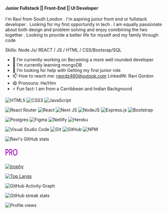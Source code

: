
#### Junior Fullstack || Front-End || UI Developer
I'm Ravi from South London . I'm aspiring junior front end or fullstack developer . Looking for my first opportunity in tech . I am equally passionate about both design and problem solving and enjoy comibining the two together . Looking to provide a better life for myself and my family through code

Skills: Node Js/ REACT / JS / HTML / CSS/Bootsrap/SQL

- 🔭 I’m currently working on Becoming a more well rounded developer 
- 🌱 I’m currently learning mongoDB 
- 🤔 I’m looking for help with Getting my first junior role 
- 📫 How to reach me: rgordz460@outook.com LinkedIN: Ravi Gordon 
- 😄 Pronouns: He/Him 
- ⚡ Fun fact: I am from a Carribbean and Indian Background

![HTML5](https://img.shields.io/badge/html5-%23E34F26.svg?style=for-the-badge&logo=html5&logoColor=white)
![CSS3](https://img.shields.io/badge/css3-%231572B6.svg?style=for-the-badge&logo=css3&logoColor=white)
![JavaScript](https://img.shields.io/badge/javascript-%23323330.svg?style=for-the-badge&logo=javascript&logoColor=%23F7DF1E)


![React Router](https://img.shields.io/badge/React_Router-CA4245?style=for-the-badge&logo=react-router&logoColor=white)
![React](https://img.shields.io/badge/react-%2320232a.svg?style=for-the-badge&logo=react&logoColor=%2361DAFB)
![Next JS](https://img.shields.io/badge/Next-black?style=for-the-badge&logo=next.js&logoColor=white)
![NodeJS](https://img.shields.io/badge/node.js-6DA55F?style=for-the-badge&logo=node.js&logoColor=white)
![Express.js](https://img.shields.io/badge/express.js-%23404d59.svg?style=for-the-badge&logo=express&logoColor=%2361DAFB)
![Bootstrap](https://img.shields.io/badge/bootstrap-%23563D7C.svg?style=for-the-badge&logo=bootstrap&logoColor=white)


![Postgres](https://img.shields.io/badge/postgres-%23316192.svg?style=for-the-badge&logo=postgresql&logoColor=white)
![Figma](https://img.shields.io/badge/figma-%23F24E1E.svg?style=for-the-badge&logo=figma&logoColor=white)
![Netlify](https://img.shields.io/badge/netlify-%23000000.svg?style=for-the-badge&logo=netlify&logoColor=#00C7B7)
![Heroku](https://img.shields.io/badge/heroku-%23430098.svg?style=for-the-badge&logo=heroku&logoColor=white)

![Visual Studio Code](https://img.shields.io/badge/Visual%20Studio%20Code-0078d7.svg?style=for-the-badge&logo=visual-studio-code&logoColor=white)
![Git](https://img.shields.io/badge/git-%23F05033.svg?style=for-the-badge&logo=git&logoColor=white)
![GitHub](https://img.shields.io/badge/github-%23121011.svg?style=for-the-badge&logo=github&logoColor=white)
![NPM](https://img.shields.io/badge/NPM-%23000000.svg?style=for-the-badge&logo=npm&logoColor=white)

![Ravi's GitHub stats](https://github-readme-stats.vercel.app/api?username=rg460&show_icons=true&theme=radical)



<a href='https://github.com/pricing'><img src='https://raw.githubusercontent.com/acervenky/animated-github-badges/master/assets/pro.gif' width='40' height='40'></a> 

[![trophy](https://github-profile-trophy.vercel.app/?username=rg460)](https://github.com/ryo-ma/github-profile-trophy)

[![Top Langs](https://github-readme-stats.vercel.app/api/top-langs/?username=rg460)](https://github.com/anuraghazra/github-readme-stats)



![GitHub Activity Graph](https://activity-graph.herokuapp.com/graph?username=rg460)  

 

![GitHub streak stats](https://github-readme-streak-stats.herokuapp.com/?user=rg460)  

![Profile views](https://gpvc.arturio.dev/rg460)  
